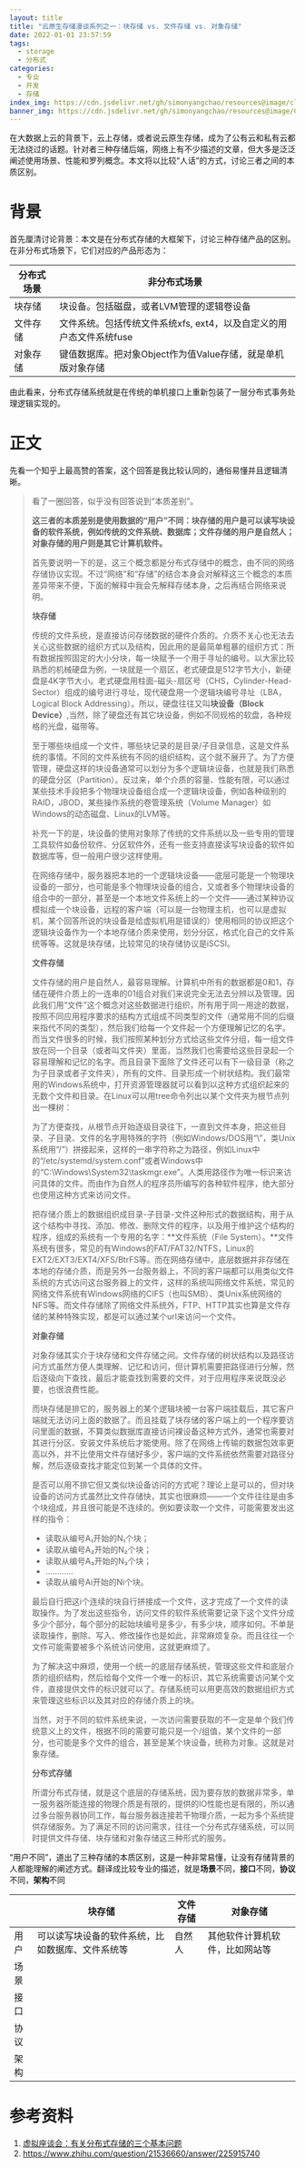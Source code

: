 ```yaml
---
layout: title
title: "云原生存储漫谈系列之一：块存储 vs. 文件存储 vs. 对象存储"
date: 2022-01-01 23:57:59
tags: 
  - storage
  - 分布式
categories:
  - 专业
  - 开发
  - 存储
index_img: https://cdn.jsdelivr.net/gh/simonyangchao/resources@image/cloud-storage.png
banner_img: https://cdn.jsdelivr.net/gh/simonyangchao/resources@image/Cloud-Computing-in-Construction-Trends.jpeg
---
```


在大数据上云的背景下，云上存储，或者说云原生存储，成为了公有云和私有云都无法绕过的话题。针对者三种存储后端，网络上有不少描述的文章，但大多是泛泛阐述使用场景、性能和罗列概念。本文将以比较“人话”的方式，讨论三者之间的本质区别。

<!-- more -->

# 背景

首先厘清讨论背景：本文是在分布式存储的大框架下，讨论三种存储产品的区别。在非分布式场景下，它们对应的产品形态为：

| 分布式场景 | 非分布式场景                                                 |
| ---------- | ------------------------------------------------------------ |
| 块存储     | 块设备。包括磁盘，或者LVM管理的逻辑卷设备                    |
| 文件存储   | 文件系统。包括传统文件系统xfs, ext4，以及自定义的用户态文件系统fuse |
| 对象存储   | 键值数据库。把对象Object作为值Value存储，就是单机版对象存储  |

由此看来，分布式存储系统就是在传统的单机接口上重新包装了一层分布式事务处理逻辑实现的。

# 正文

先看一个知乎上最高赞的答案，这个回答是我比较认同的，通俗易懂并且逻辑清晰。

>看了一圈回答，似乎没有回答说到“本质差别”。
>
>**这三者的本质差别是使用数据的“用户”不同：块存储的用户是可以读写块设备的软件系统，例如传统的文件系统、数据库；文件存储的用户是自然人；对象存储的用户则是其它计算机软件。**
>
>首先要说明一下的是，这三个概念都是分布式存储中的概念，由不同的网络存储协议实现。不过“网络”和“存储”的结合本身会对解释这三个概念的本质差异带来不便，下面的解释中我会先解释存储本身，之后再结合网络来说明。
>
>**块存储**
>
>传统的文件系统，是直接访问存储数据的硬件介质的。介质不关心也无法去关心这些数据的组织方式以及结构，因此用的是最简单粗暴的组织方式：所有数据按照固定的大小分块，每一块赋予一个用于寻址的编号。以大家比较熟悉的机械硬盘为例，一块就是一个扇区，老式硬盘是512字节大小，新硬盘是4K字节大小。老式硬盘用柱面-磁头-扇区号（CHS，Cylinder-Head-Sector）组成的编号进行寻址，现代硬盘用一个逻辑块编号寻址（LBA，Logical Block Addressing）。所以，硬盘往往又叫**块设备（Block Device）**,当然，除了硬盘还有其它块设备，例如不同规格的软盘，各种规格的光盘，磁带等。
>
>至于哪些块组成一个文件，哪些块记录的是目录/子目录信息，这是文件系统的事情。不同的文件系统有不同的组织结构，这个就不展开了。为了方便管理，硬盘这样的块设备通常可以划分为多个逻辑块设备，也就是我们熟悉的硬盘分区（Partition）。反过来，单个介质的容量、性能有限，可以通过某些技术手段把多个物理块设备组合成一个逻辑块设备，例如各种级别的RAID，JBOD，某些操作系统的卷管理系统（Volume Manager）如Windows的动态磁盘、Linux的LVM等。
>
>补充一下的是，块设备的使用对象除了传统的文件系统以及一些专用的管理工具软件如备份软件、分区软件外，还有一些支持直接读写块设备的软件如数据库等，但一般用户很少这样使用。
>
>在网络存储中，服务器把本地的一个逻辑块设备——底层可能是一个物理块设备的一部分，也可能是多个物理块设备的组合，又或者多个物理块设备的组合中的一部分，甚至是一个本地文件系统上的一个文件——通过某种协议模拟成一个块设备，远程的客户端（可以是一台物理主机，也可以是虚拟机，某个回答所说的块设备是给虚拟机用是错误的）使用相同的协议把这个逻辑块设备作为一个本地存储介质来使用，划分分区，格式化自己的文件系统等等。这就是块存储，比较常见的块存储协议是iSCSI。
>
>**文件存储**
>
>文件存储的用户是自然人，最容易理解。计算机中所有的数据都是0和1，存储在硬件介质上的一连串的01组合对我们来说完全无法去分辨以及管理。因此我们用“文件”这个概念对这些数据进行组织，所有用于同一用途的数据，按照不同应用程序要求的结构方式组成不同类型的文件（通常用不同的后缀来指代不同的类型），然后我们给每一个文件起一个方便理解记忆的名字。而当文件很多的时候，我们按照某种划分方式给这些文件分组，每一组文件放在同一个目录（或者叫文件夹）里面，当然我们也需要给这些目录起一个容易理解和记忆的名字。而且目录下面除了文件还可以有下一级目录（称之为子目录或者子文件夹），所有的文件、目录形成一个树状结构。我们最常用的Windows系统中，打开资源管理器就可以看到以这种方式组织起来的无数个文件和目录。在Linux可以用tree命令列出以某个文件夹为根节点列出一棵树：
>
>为了方便查找，从根节点开始逐级目录往下，一直到文件本身，把这些目录、子目录、文件的名字用特殊的字符（例如Windows/DOS用“\”，类Unix系统用“/”）拼接起来，这样的一串字符称之为路径，例如Linux中的“/etc/systemd/system.conf”或者Windows中的“C:\Windows\System32\taskmgr.exe”。人类用路径作为唯一标识来访问具体的文件。而由作为自然人的程序员所编写的各种软件程序，绝大部分也使用这种方式来访问文件。
>
>把存储介质上的数据组织成目录-子目录-文件这种形式的数据结构，用于从这个结构中寻找、添加、修改、删除文件的程序，以及用于维护这个结构的程序，组成的系统有一个专用的名字：**文件系统（File System）。**文件系统有很多，常见的有Windows的FAT/FAT32/NTFS，Linux的EXT2/EXT3/EXT4/XFS/BtrFS等。而在网络存储中，底层数据并非存储在本地的存储介质，而是另外一台服务器上，不同的客户端都可以用类似文件系统的方式访问这台服务器上的文件，这样的系统叫网络文件系统，常见的网络文件系统有Windows网络的CIFS（也叫SMB）、类Unix系统网络的NFS等。而文件存储除了网络文件系统外，FTP、HTTP其实也算是文件存储的某种特殊实现，都是可以通过某个url来访问一个文件。
>
>**对象存储**
>
>对象存储其实介于块存储和文件存储之间。文件存储的树状结构以及路径访问方式虽然方便人类理解、记忆和访问，但计算机需要把路径进行分解，然后逐级向下查找，最后才能查找到需要的文件，对于应用程序来说既没必要，也很浪费性能。
>
>而块存储是排它的，服务器上的某个逻辑块被一台客户端挂载后，其它客户端就无法访问上面的数据了。而且挂载了块存储的客户端上的一个程序要访问里面的数据，不算类似数据库直接访问裸设备这种方式外，通常也需要对其进行分区、安装文件系统后才能使用。除了在网络上传输的数据包效率更高以外，并不比使用文件存储好多少，客户端的文件系统依然需要对路径分解，然后逐级查找才能定位到某一个具体的文件。
>
>是否可以用不排它但又类似块设备访问的方式呢？理论上是可以的，但对块设备的访问方式虽然比文件存储快，其实也很麻烦——一个文件往往是由多个块组成，并且很可能是不连续的。例如要读取一个文件，可能需要发出这样的指令：
>
>- 读取从编号A₁开始的N₁个块；
>- 读取从编号A₂开始的N₂个块；
>- 读取从编号A₃开始的N₃个块；
>- …………
>- 读取从编号Ai开始的Ni个块。
>
>最后自行把这i个连续的块自行拼接成一个文件，这才完成了一个文件的读取操作。为了发出这些指令，访问文件的软件系统需要记录下这个文件分成多少个部分，每个部分的起始块编号是多少，有多少块，顺序如何。不单是读取操作，删除、写入、修改操作也是如此，非常麻烦复杂。而且往往一个文件可能需要被多个系统访问使用，这就更麻烦了。
>
>为了解决这中麻烦，使用一个统一的底层存储系统，管理这些文件和底层介质的组织结构，然后给每个文件一个唯一的标识，其它系统需要访问某个文件，直接提供文件的标识就可以了。存储系统可以用更高效的数据组织方式来管理这些标识以及其对应的存储介质上的块。
>
>当然，对于不同的软件系统来说，一次访问需要获取的不一定是单个我们传统意义上的文件，根据不同的需要可能只是一个/组值，某个文件的一部分，也可能是多个文件的组合，甚至是某个块设备，统称为对象。这就是对象存储。
>
>**分布式存储**
>
>所谓分布式存储，就是这个底层的存储系统，因为要存放的数据非常多，单一服务器所能连接的物理介质是有限的，提供的IO性能也是有限的，所以通过多台服务器协同工作，每台服务器连接若干物理介质，一起为多个系统提供存储服务。为了满足不同的访问需求，往往一个分布式存储系统，可以同时提供文件存储、块存储和对象存储这三种形式的服务。

“用户不同”，道出了三种存储的本质区别，这是一种非常易懂，让没有存储背景的人都能理解的阐述方式。翻译成比较专业的描述，就是**场景**不同，**接口**不同，**协议**不同，**架构**不同

|      | 块存储                                           | 文件存储 | 对象存储                       |
| ---- | ------------------------------------------------ | -------- | ------------------------------ |
| 用户 | 可以读写块设备的软件系统，比如数据库、文件系统等 | 自然人   | 其他软件计算机软件，比如网站等 |
| 场景 |                                                  |          |                                |
| 接口 |                                                  |          |                                |
| 协议 |                                                  |          |                                |
| 架构 |                                                  |          |                                |

# 参考资料

1. [虚拟座谈会：有关分布式存储的三个基本问题](https://www.infoq.cn/article/virtual-forum-three-basic-issues-about-distributed-storage/)
2.  https://www.zhihu.com/question/21536660/answer/225915740 
